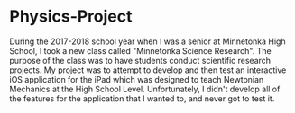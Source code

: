 # Physics-Project
During the 2017-2018 school year when I was a senior at Minnetonka High School, I took a new class called "Minnetonka Science Research". The purpose of the class was to have students conduct scientific research projects. My project was to attempt to develop and then test an interactive iOS application for the iPad which was designed to teach Newtonian Mechanics at the High School Level. Unfortunately, I didn't develop all of the features for the application that I wanted to, and never got to test it.
